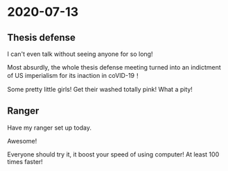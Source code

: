 # 2020-07-13

## Thesis defense

I can't even talk without seeing anyone for so long!

Most absurdly, the whole thesis defense meeting turned into an indictment of US imperialism for its inaction in coVID-19！

Some pretty little girls! Get their washed totally pink! What a pity!

## Ranger

Have my ranger set up today.

Awesome!

Everyone should try it, it boost your speed of using computer! At least 100 times faster!


